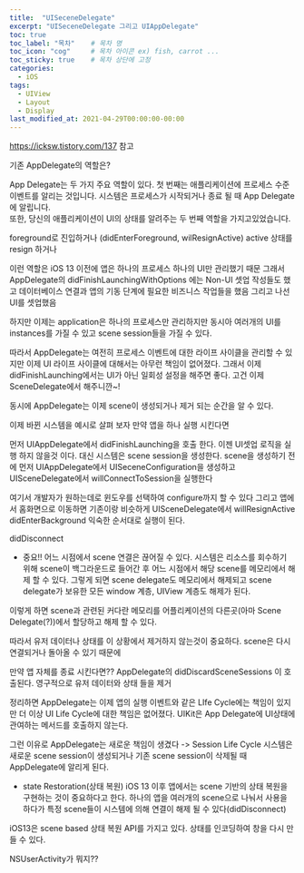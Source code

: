 ```yaml
---
title:  "UISeceneDelegate"
excerpt: "UISeceneDelegate 그리고 UIAppDelegate"
toc: true
toc_label: "목차"    # 목차 명
toc_icon: "cog"     # 목차 아이콘 ex) fish, carrot ...
toc_sticky: true    # 목차 상단에 고정
categories:
  - iOS
tags:
  - UIView
  - Layout
  - Display
last_modified_at: 2021-04-29T00:00:00-00:00
---
```


https://icksw.tistory.com/137 참고

기존 AppDelegate의 역할은? 

App Delegate는 두 가지 주요 역할이 있다. 
첫 번째는 애플리케이션에 프로세스 수준 이벤트를 알리는 것입니다.  시스템은 프로세스가 시작되거나 종료 될 때 App Delegate에 알립니다.  
또한, 당신의 애플리케이션이 UI의 상태를 알려주는 두 번째 역할을 가지고있었습니다.

foreground로 진입하거나  (didEnterForeground, wilResignActive)
active 상태를 resign 하거나

이런 역할은 iOS 13 이전에 앱은 하나의 프로세스 하나의 UI만 관리했기 때문
그래서 AppDelegate의 didFinishLaunchingWithOptions 에는 Non-UI 셋업 작성들도 했고 데이터베이스 연결과 앱의 기동 단계에 필요한 비즈니스 작업들을 했음 그리고 나선 UI를 셋업했음

하지만 이제는 application은 하나의 프로세스만 관리하지만 동시아 여러개의 UI를 instances를 가질 수 있고 scene session들을 가질 수 있다.

따라서 AppDelegate는 여전히 프로세스 이벤트에 대한 라이프 사이클을 관리할 수 있지만 이제 UI 라이프 사이클에 대해서는 아무런 책임이 없어졌다. 그래서 이제 didFinishLaunching에서는 UI가 아닌 일회성 설정을 해주면 좋다.
고건 이제 SceneDelegate에서 해주니깐~!

동시에 AppDelegate는 이제 scene이 생성되거나 제거 되는 순간을 알 수 있다.

이제 바뀐 시스템을 예시로 살펴 보자
만약 앱을 하나 실행 시킨다면

먼저 UIAppDelegate에서 didFinishLaunching을 호출 한다.
이젠 UI셋업 로직을 실행 하지 않을것 이다. 대신 시스템은 scene session을 생성한다.
scene을 생성하기 전에 먼저 UIAppDelegate에서 UISeceneConfiguration을 생성하고
UISceneDelegate에서 willConnectToSession을 실행한다

여기서 개발자가 원하는데로 윈도우를 선택하여 configure까지 할 수 있다
그리고 앱에서 홈화면으로 이동하면 기존이랑 비슷하게 UISceneDelegate에서 
willResignActive
didEnterBackground
익숙한 순서대로 실행이 된다.

didDisconnect
* 중요!! 어느 시점에서 scene 연결은 끊어질 수 있다. 
시스템은 리소스를 회수하기 위해 scene이 백그라운드로 들어간 후 어느 시점에서 해당 scene를 메모리에서 해제 할 수 있다. 그렇게 되면 scene delegate도 메모리에서 해제되고 scene delegate가 보유한 모든 window 계층, UIView 계층도 해제가 된다.

이렇게 하면 scene과 관련된 커다란 메모리를 어플리케이션의 다른곳(아마 Scene Delegate(?))에서 할당하고 해제 할 수 있다.

따라서 유저 데이터나 상태를 이 상황에서 제거하지 않는것이 중요하다. scene은 다시 연결되거나 돌아올 수 있기 때문에

만약 앱 자체를 종료 시킨다면??
AppDelegate의 didDiscardSceneSessions 이 호출된다.
영구적으로 유저 데이터와 상태 들을 제거

정리하면 AppDelegate는 이제 앱의 실행 이벤트와 같은 LIfe Cycle에는 책임이 있지만 더 이상 UI Life Cycle에 대한 책임은 없어졌다.
UIKit은 App Delegate에 UI상태에 관여하는 메서드를 호출하지 않는다.

그런 이유로 AppDelegate는 새로운 책임이 생겼다 -> Session Life Cycle
시스템은 새로운 scene session이 생성되거나 기존 scene session이 삭제될 때 AppDelegate에 알리게 된다.

* state Restoration(상태 복원)
iOS 13 이후 앱에서는 scene 기반의 상태 복원을 구현하는 것이 중요하다고 한다.
하나의 앱을 여러개의 scene으로 나눠서 사용을 하다가 특정 scene들이 시스템에 의해 연결이 해제 될 수 있다(didDisconnect)

iOS13은 scene based 상태 복원 API를 가지고 있다.
상태를 인코딩하여 창을 다시 만들 수 있다.

NSUserActivity가 뭐지??